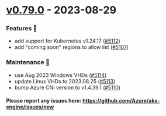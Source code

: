 
<a name="v0.79.0"></a>
# [v0.79.0] - 2023-08-29
### Features 🌈
- add support for Kubernetes v1.24.17 ([#5112](https://github.com/Azure/aks-engine/issues/5112))
- add "coming soon" regions to allow list ([#5107](https://github.com/Azure/aks-engine/issues/5107))

### Maintenance 🔧
- use Aug 2023 Windows VHDs ([#5114](https://github.com/Azure/aks-engine/issues/5114))
- update Linux VHDs to 2023.08.25 ([#5113](https://github.com/Azure/aks-engine/issues/5113))
- bump Azure CNI version to v1.4.39.1 ([#5110](https://github.com/Azure/aks-engine/issues/5110))

#### Please report any issues here: https://github.com/Azure/aks-engine/issues/new
[Unreleased]: https://github.com/Azure/aks-engine/compare/v0.79.0...HEAD
[v0.79.0]: https://github.com/Azure/aks-engine/compare/v0.78.0...v0.79.0
